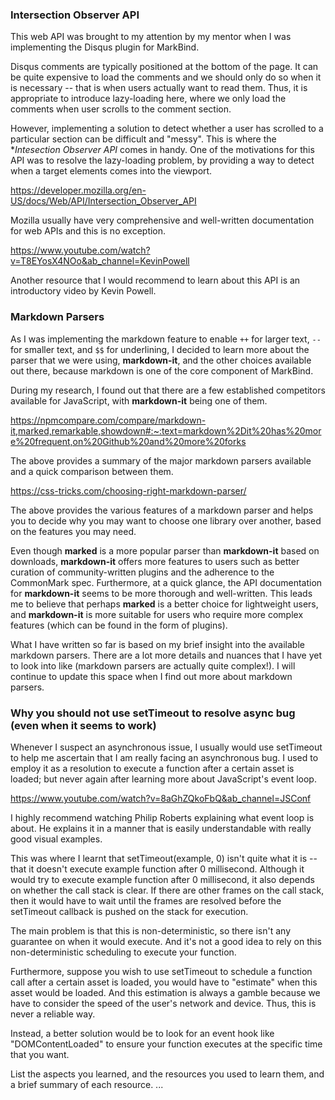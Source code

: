 ### Intersection Observer API 

This web API was brought to my attention by my mentor when I was implementing the Disqus plugin for MarkBind. 

Disqus comments are typically positioned at the bottom of the page. It can be quite expensive to load the comments and we should only do so when it is necessary -- that is when users actually want to read them. Thus, it is appropriate to introduce lazy-loading here, where we only load the comments when user scrolls to the comment section. 

However, implementing a solution to detect whether a user has scrolled to a particular section can be difficult and "messy". This is where the **Intesection Observer API* comes in handy. One of the motivations for this API was to resolve the lazy-loading problem, by providing a way to detect when a target elements comes into the viewport. 

https://developer.mozilla.org/en-US/docs/Web/API/Intersection_Observer_API

Mozilla usually have very comprehensive and well-written documentation for web APIs and this is no exception. 

https://www.youtube.com/watch?v=T8EYosX4NOo&ab_channel=KevinPowell

Another resource that I would recommend to learn about this API is an introductory video by Kevin Powell. 

### Markdown Parsers

As I was implementing the markdown feature to enable `++` for larger text, `--` for smaller text, and `$$` for underlining, I decided to learn more about the parser that we were using, **markdown-it**, and the other choices available out there, because markdown is one of the core component of MarkBind.

During my research, I found out that there are a few established competitors available for JavaScript, with **markdown-it** being one of them. 

https://npmcompare.com/compare/markdown-it,marked,remarkable,showdown#:~:text=markdown%2Dit%20has%20more%20frequent,on%20Github%20and%20more%20forks

The above provides a summary of the major markdown parsers available and a quick comparison between them.

https://css-tricks.com/choosing-right-markdown-parser/

The above provides the various features of a markdown parser and helps you to decide why you may want to choose one library over another, based on the features you may need. 

Even though **marked** is a more popular parser than **markdown-it** based on downloads, **markdown-it** offers more features to users such as better curation of community-written plugins and the adherence to the CommonMark spec. Furthermore, at a quick glance, the API documentation for **markdown-it** seems to be more thorough and well-written. This leads me to believe that perhaps **marked** is a better choice for lightweight users, and **markdown-it** is more suitable for users who require more complex features (which can be found in the form of plugins).

What I have written so far is based on my brief insight into the available markdown parsers. There are a lot more details and nuances that I have yet to look into like (markdown parsers are actually quite complex!). I will continue to update this space when I find out more about markdown parsers. 

### Why you should not use setTimeout to resolve async bug (even when it seems to work)

Whenever I suspect an asynchronous issue, I usually would use setTimeout to help me ascertain that I am really facing an asynchronous bug. I used to employ it as a resolution to execute a function after a certain asset is loaded; but never again after learning more about JavaScript's event loop.

https://www.youtube.com/watch?v=8aGhZQkoFbQ&ab_channel=JSConf

I highly recommend watching Philip Roberts explaining what event loop is about. He explains it in a manner that is easily understandable with really good visual examples. 

This was where I learnt that setTimeout(example, 0) isn't quite what it is -- that it doesn't execute example function after 0 millisecond. Although it would try to execute example function after 0 millisecond, it also depends on whether the call stack is clear. If there are other frames on the call stack, then it would have to wait until the frames are resolved before the setTimeout callback is pushed on the stack for execution.

The main problem is that this is non-deterministic, so there isn't any guarantee on when it would execute. And it's not a good idea to rely on this non-deterministic scheduling to execute your function. 

Furthermore, suppose you wish to use setTimeout to schedule a function call after a certain asset is loaded, you would have to "estimate" when this asset would be loaded. And this estimation is always a gamble because we have to consider the speed of the user's network and device. Thus, this is never a reliable way. 

Instead, a better solution would be to look for an event hook like "DOMContentLoaded" to ensure your function executes at the specific time that you want.  

List the aspects you learned, and the resources you used to learn them, and a brief summary of each resource.
...